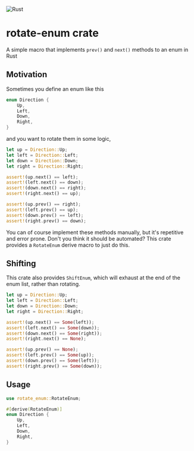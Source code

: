 ![Rust](https://github.com/msakuta/rotate-enum/workflows/Rust/badge.svg)

# rotate-enum crate

A simple macro that implements `prev()` and `next()` methods to an enum in Rust

## Motivation

Sometimes you define an enum like this

```rust
enum Direction {
    Up,
    Left,
    Down,
    Right,
}
```

and you want to rotate them in some logic,

```rust
let up = Direction::Up;
let left = Direction::Left;
let down = Direction::Down;
let right = Direction::Right;

assert!(up.next() == left);
assert!(left.next() == down);
assert!(down.next() == right);
assert!(right.next() == up);

assert!(up.prev() == right);
assert!(left.prev() == up);
assert!(down.prev() == left);
assert!(right.prev() == down);
```

You can of course implement these methods manually, but it's repetitive and error prone.
Don't you think it should be automated?
This crate provides a `RotateEnum` derive macro to just do this.


## Shifting

This crate also provides `ShiftEnum`, which will exhaust at the end of the enum list,
rather than rotating.

```rust
let up = Direction::Up;
let left = Direction::Left;
let down = Direction::Down;
let right = Direction::Right;

assert!(up.next() == Some(left));
assert!(left.next() == Some(down));
assert!(down.next() == Some(right));
assert!(right.next() == None);

assert!(up.prev() == None);
assert!(left.prev() == Some(up));
assert!(down.prev() == Some(left));
assert!(right.prev() == Some(down));
```

## Usage

```rust
use rotate_enum::RotateEnum;

#[derive(RotateEnum)]
enum Direction {
    Up,
    Left,
    Down,
    Right,
}
```
